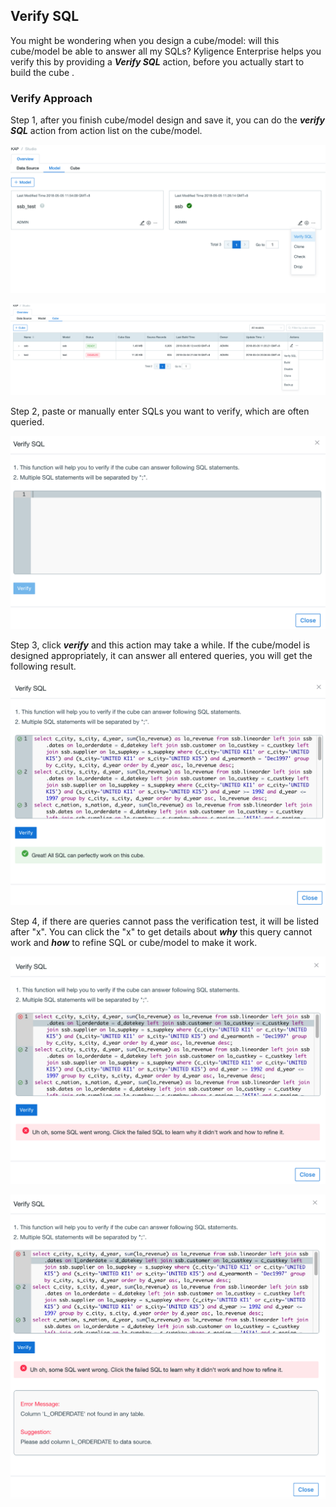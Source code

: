 ## Verify SQL 

You might be wondering when you design a cube/model: will this cube/model be able to answer all my SQLs? Kyligence Enterprise helps you verify this by providing a ***Verify SQL*** action, before you actually start to build the cube . 

### Verify Approach

Step 1, after you finish cube/model design and save it, you can do the ***verify SQL*** action from action list on the cube/model.

![](images/verify_sql/model_action.png)

![](images/verify_sql/cube_action.png)



Step 2, paste or manually enter SQLs you want to verify, which are often queried. 

![](images/verify_sql/SQL_input.png)



Step 3, click ***verify*** and this action may take a while. If the cube/model is designed appropriately, it can answer all entered queries, you will get the following result.

![](images/verify_sql/SQL_valid.png)



Step 4, if there are queries cannot pass the verification test, it will be listed after "x". You can click the "x" to get details about ***why*** this query cannot work and ***how*** to refine SQL or cube/model to make it work.

![](images/verify_sql/show_error.png)

![](images/verify_sql/error_details.png)
